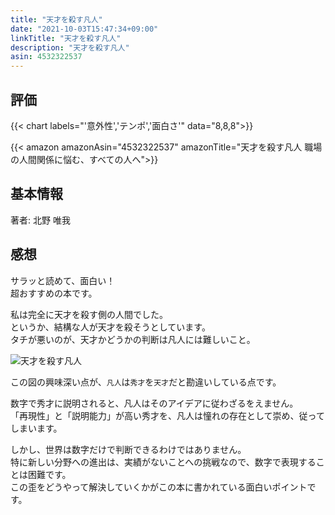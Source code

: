```yaml
---
title: "天才を殺す凡人"
date: "2021-10-03T15:47:34+09:00"
linkTitle: "天才を殺す凡人"
description: "天才を殺す凡人"
asin: 4532322537
---
```


## 評価
{{< chart labels="'意外性','テンポ','面白さ'" data="8,8,8">}}

{{< amazon amazonAsin="4532322537" amazonTitle="天才を殺す凡人 職場の人間関係に悩む、すべての人へ">}}

## 基本情報
著者: 北野 唯我  

## 感想
サラッと読めて、面白い！  
超おすすめの本です。  

私は完全に天才を殺す側の人間でした。  
というか、結構な人が天才を殺そうとしています。  
タチが悪いのが、天才かどうかの判断は凡人には難しいこと。  

![天才を殺す凡人](../天才を殺す凡人.jpg)

この図の興味深い点が、`凡人`は`秀才`を`天才`だと勘違いしている点です。  

数字で秀才に説明されると、凡人はそのアイデアに従わざるをえません。  
「再現性」と「説明能力」が高い秀才を、凡人は憧れの存在として崇め、従ってしまいます。  

しかし、世界は数字だけで判断できるわけではありません。  
特に新しい分野への進出は、実績がないことへの挑戦なので、数字で表現することは困難です。  
この歪をどうやって解決していくかがこの本に書かれている面白いポイントです。  


